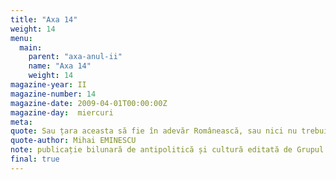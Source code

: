 ```yaml
---
title: "Axa 14"
weight: 14
menu:
  main:
    parent: "axa-anul-ii"
    name: "Axa 14"
    weight: 14
magazine-year: II
magazine-number: 14
magazine-date: 2009-04-01T00:00:00Z
magazine-day:  miercuri
meta:
quote: Sau țara aceasta să fie în adevăr Românească, sau nici nu trebuie să fie.
quote-author: Mihai EMINESCU
note: publicație bilunară de antipolitică și cultură editată de Grupul de Acțiune Națională
final: true
---
```

